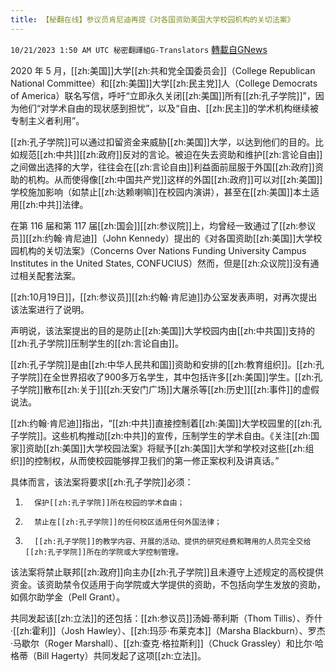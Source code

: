 ```yaml
---
title: 【秘翻在线】参议员肯尼迪再提《对各国资助美国大学校园机构的关切法案》
---
```

`10/21/2023 1:50 AM UTC 秘密翻譯組G-Translators` [轉載自GNews](https://gnews.org/articles/1861608)

2020 年 5 月，[[zh:美国]]大学[[zh:共和党全国委员会]]（College Republican National Committee）和[[zh:美国]]大学[[zh:民主党]]人（College Democrats of America）联名写信，呼吁“立即永久关闭[[zh:美国]]所有[[zh:孔子学院]]”，因为他们“对学术自由的现状感到担忧”，以及“自由、[[zh:民主]]的学术机构继续被专制主义者利用”。

[[zh:孔子学院]]可以通过扣留资金来威胁[[zh:美国]]大学，以达到他们的目的。比如规范[[zh:中共]][[zh:政府]]反对的言论。被迫在失去资助和维护[[zh:言论自由]]之间做出选择的大学，往往会在[[zh:言论自由]]利益面前屈服于外国[[zh:政府]]资助的机构。从而使得像[[zh:中国共产党]]这样的外国[[zh:政府]]可以对[[zh:美国]]学校施加影响（如禁止[[zh:达赖喇嘛]]在校园内演讲），甚至在[[zh:美国]]本土适用[[zh:中共]]法律。

在第 116 届和第 117 届[[zh:国会]][[zh:参议院]]上，均曾经一致通过了[[zh:参议员]][[zh:约翰·肯尼迪]]（John Kennedy）提出的《对各国资助[[zh:美国]]大学校园机构的关切法案》（Concerns Over Nations Funding University Campus Institutes in the United States, CONFUCIUS）然而，但是[[zh:众议院]]没有通过相关配套法案。

[[zh:10月19日]]，[[zh:参议员]][[zh:约翰·肯尼迪]]办公室发表声明，对再次提出该法案进行了说明。

声明说，该法案提出的目的是防止[[zh:美国]]大学校园内由[[zh:中共国]]支持的[[zh:孔子学院]]压制学生的[[zh:言论自由]]。

[[zh:孔子学院]]是由[[zh:中华人民共和国]]资助和安排的[[zh:教育组织]]。[[zh:孔子学院]]在全世界招收了900多万名学生，其中包括许多[[zh:美国]]学生。[[zh:孔子学院]]散布[[zh:关于]][[zh:天安门广场]]大屠杀等[[zh:历史]][[zh:事件]]的虚假说法。

[[zh:约翰·肯尼迪]]指出，“[[zh:中共]]直接控制着[[zh:美国]]大学校园里的[[zh:孔子学院]]。这些机构推动[[zh:中共]]的宣传，压制学生的学术自由。《关注[[zh:国家]]资助[[zh:美国]]大学校园法案》将赋予[[zh:美国]]大学和学校对这些[[zh:组织]]的控制权，从而使校园能够捍卫我们的第一修正案权利及讲真话。”

具体而言，该法案将要求[[zh:孔子学院]]必须：

1.       保护[[zh:孔子学院]]所在校园的学术自由；

2.       禁止在[[zh:孔子学院]]的任何校区适用任何外国法律；

3.       [[zh:孔子学院]]的教学内容、开展的活动、提供的研究经费和聘用的人员完全交给[[zh:孔子学院]]所在的学院或大学控制管理。

该法案将禁止联邦[[zh:政府]]向主办[[zh:孔子学院]]且未遵守上述规定的高校提供资金。该资助禁令仅适用于向学院或大学提供的资助，不包括向学生发放的资助，如佩尔助学金（Pell Grant）。

共同发起该[[zh:立法]]的还包括：[[zh:参议员]]汤姆·蒂利斯（Thom Tillis）、乔什·[[zh:霍利]]（Josh Hawley）、[[zh:玛莎·布莱克本]]（Marsha Blackburn）、罗杰·马歇尔（Roger Marshall）、[[zh:查克·格拉斯利]]（Chuck Grassley）和比尔·哈格蒂（Bill Hagerty）共同发起了这项[[zh:立法]]。
